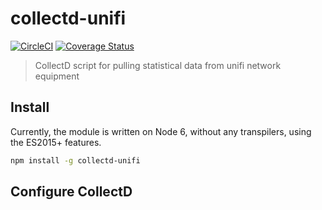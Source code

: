 # collectd-unifi
[![CircleCI](https://circleci.com/gh/danielheth/collectd-unifi.svg?style=svg)](https://circleci.com/gh/danielheth/collectd-unifi) [![Coverage Status](https://coveralls.io/repos/github/danielheth/collectd-unifi/badge.svg)](https://coveralls.io/github/danielheth/collectd-unifi)

> CollectD script for pulling statistical data from unifi network equipment

## Install

Currently, the module is written on Node 6, without any transpilers, using the
ES2015+ features.

``` sh
npm install -g collectd-unifi
```

## Configure CollectD

